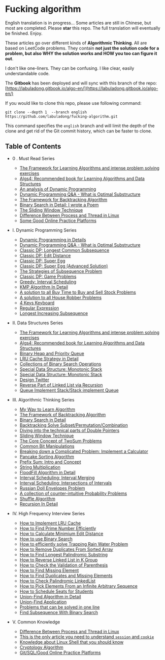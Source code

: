 # Fucking algorithm

English translation is in progress... Some articles are still in Chinese, but most are completed. Please **star** this repo. The full translation will eventually be finished. Enjoy.

These articles go over different kinds of **Algorithmic Thinking**. All are based on LeetCode problems. They contain **not just the solution code for a problem, but also WHY the solution works and HOW you too can figure it out**.

I don't like one-liners. They can be confusing. I like clear, easily understandable code.

The **Gitbook** has been deployed and will sync with this branch of the repo: [https://labuladong.gitbook.io/algo-en/](https://labuladong.gitbook.io/algo-en/)

If you would like to clone this repo, please use following command:

```shell
git clone --depth 1  --branch english https://github.com/labuladong/fucking-algorithm.git
```

This command specifies the `english` branch and will limit the depth of the clone and get rid of the Git commit history, which can be faster to clone.

## Table of Contents

* 0 . Must Read Series
  * [The Framework for Learning Algorithms and intense problem solving exercises](think_like_computer/Framework%20and%20thoughts%20about%20learning%20data%20structure%20and%20algorithm.md)
  * [Algs4: Recommended book for Learning Algorithms and Data Structures](think_like_computer/why_i_recommend_algs4.md)
  * [An analysis of Dynamic Programming](dynamic_programming/AnalysisOfDynamicProgramming.md)
  * [Dynamic Programming Q&A - What is Optimal Substructure](dynamic_programming/OptimalSubstructure.md)
  * [The Framework for Backtracking Algorithm](think_like_computer/DetailsaboutBacktracking.md)
  * [Binary Search in Detail: I wrote a Poem](think_like_computer/DetailedBinarySearch.md)
  * [The Sliding Window Technique](think_like_computer/SlidingWindowTechnique.md)
  * [Difference Between Process and Thread in Linux](common_knowledge/linuxProcess.md)
  * [Some Good Online Practice Platforms](common_knowledge/OnlinePraticePlatform.md)

* I. Dynamic Programming Series
  * [Dynamic Programming in Details](dynamic_programming/AnalysisOfDynamicProgramming.md)
  * [Dynamic Programming Q&A - What is Optimal Substructure](dynamic_programming/OptimalSubstructure.md)
  * [Classic DP: Longest Common Subsequence](dynamic_programming/LongestCommonSubsequence.md)
  * [Classic DP: Edit Distance](dynamic_programming/EditDistance.md)
  * [Classic DP: Super Egg](dynamic_programming/ThrowingEggsinHighBuildings.md)
  * [Classic DP: Super Egg (Advanced Solution)](dynamic_programming/SuperEggDropAdvanced.md)
  * [The Strategies of Subsequence Problem](dynamic_programming/StrategiesForSubsequenceProblem.md)
  * [Classic DP: Game Problems](dynamic_programming/GameProblemsInDynamicProgramming.md)
  * [Greedy: Interval Scheduling](dynamic_programming/IntervalScheduling.md)
  * [KMP Algorithm In Detail](dynamic_programming/KMPCharacterMatchingAlgorithmInDynamicProgramming.md)
  * [A solution to all Buy Time to Buy and Sell Stock Problems](dynamic_programming/BestTimeToBuyAndSellStock.md)
  * [A solution to all House Robber Problems](dynamic_programming/HouseRobber.md)
  * [4 Keys Keyboard](dynamic_programming/FourKeysKeyboard.md)
  * [Regular Expression](dynamic_programming/RegularExpression.md)
  * [Longest Increasing Subsequence](dynamic_programming/LongestIncreasingSubsequence.md)
  
* II. Data Structures Series
  * [The Framework for Learning Algorithms and intense problem solving exercises](think_like_computer/Framework%20and%20thoughts%20about%20learning%20data%20structure%20and%20algorithm.md)
  * [Algs4: Recommended book for Learning Algorithms and Data Structures](think_like_computer/why_i_recommend_algs4.md)
  * [Binary Heap and Priority Queue](data_structure/binary_heap_implements_priority_queues.md)
  * [LRU Cache Strategy in Detail](interview/LRU_algorithm.md)
  * [Collections of Binary Search Operations](data_structure/The_Manipulation_Collection_of_Binary_Search_Tree.md)
  * [Special Data Structure: Monotonic Stack](data_structure/MonotonicStack.md)
  * [Special Data Structure: Monotonic Stack](data_structure/Monotonic_queue.md)
  * [Design Twitter](data_structure/design_Twitter.md)
  * [Reverse Part of Linked List via Recursion](data_structure/reverse_part_of_a_linked_list_via_recursion.md)
  * [Queue Implement Stack/Stack implement Queue](data_structure/ImplementQueueUsingStacksImplementStackUsingQueues.md)
  
* III. Algorithmic Thinking Series
  * [My Way to Learn Algorithm](think_like_computer/ThewaytoAlgorithmlearning.md)
  * [The Framework of Backtracking Algorithm](think_like_computer/DetailsaboutBacktracking.md)
  * [Binary Search in Detail](think_like_computer/DetailedBinarySearch.md)
  * [Backtracking Solve Subset/Permutation/Combination](interview/Subset_Permutation_Combination.md)
  * [Diving into the technical parts of Double Pointers](think_like_computer/double_pointer.md)
  * [Sliding Window Technique](think_like_computer/SlidingWindowTechnique.md)
  * [The Core Concept of TwoSum Problems](think_like_computer/The_key_to_resolving_TwoSum_problems.md)
  * [Common Bit Manipulations](think_like_computer/CommonBitManipulation.md)
  * [Breaking down a Complicated Problem: Implement a Calculator](data_structure/Implementing_the_functions_of_a_calculator.md)
  * [Pancake Sorting Algorithm](think_like_computer/PancakesSorting.md)
  * [Prefix Sum: Intro and Concept](think_like_computer/prefix_sum.md)
  * [String Multiplication](think_like_computer/string_multiplication.md)
  * [FloodFill Algorithm in Detail](think_like_computer/flood_fill.md)
  * [Interval Scheduling: Interval Merging](think_like_computer/IntervalMerging.md)
  * [Interval Scheduling: Intersections of Intervals](think_like_computer/IntervalIntersection.md)
  * [Russian Doll Envelopes Problem](think_like_computer/RussianDollEnvelopes.md)
  * [A collection of counter-intuitive Probability Problems](think_like_computer/several_counter_intuitive_probability_problems.md)
  * [Shuffle Algorithm](think_like_computer/Shuffle_Algorithm.md)
  * [Recursion In Detail](data_structure/RecursionInDetail.md)
  
* IV. High Frequency Interview Series
  * [How to Implement LRU Cache](interview/LRU_algorithm.md)
  * [How to Find Prime Number Efficiently](interview/Print_PrimeNumbers.md)
  * [How to Calculate Minimium Edit Distance](dynamic_programming/EditDistance.md)
  * [How to use Binary Search](interview/UsingBinarySearchAlgorithm.md)
  * [How to efficiently solve Trapping Rain Water Problem](interview/Trapping_Rain_Water.md)
  * [How to Remove Duplicates From Sorted Array](interview/RemoveDuplicatesfromSortedArray.md)
  * [How to Find Longest Palindromic Substring](interview/TheLongestPalindromicSubstring.md)
  * [How to Reverse Linked List in K Group](interview/reverse-nodes-in-k-group.md)
  * [How to Check the Validation of Parenthesis](interview/valid-parentheses.md)
  * [How to Find Missing Element](interview/missing_elements.md)
  * [How to Find Duplicates and Missing Elements](interview/Find-Duplicate-and-Missing-Element.md)
  * [How to Check Palindromic LinkedList](interview/check_palindromic_linkedlist.md)
  * [How to Pick Elements From an Infinite Arbitrary Sequence](interview/ReservoirSampling.md)
  * [How to Schedule Seats for Students](interview/Seatscheduling.md)
  * [Union-Find Algorithm in Detail](think_like_computer/Union-find-Explanation.md)
  * [Union-Find Application](think_like_computer/Union-Find-Application.md)
  * [Problems that can be solved in one line](interview/one-line-code-puzzles.md)
  * [Find Subsequence With Binary Search](interview/findSebesquenceWithBinarySearch.md)

* V. Common Knowledge
  * [Difference Between Process and Thread in Linux](common_knowledge/linuxProcess.md)
  * [This is the only article you need to understand `session` and `cookie`](common_knowledge/SessionAndCookie.md)
  * [Knowledge about Linux Shell that you should know](common_knowledge/linuxshell.md)
  * [Cryptology Algorithm](common_knowledge/Cryptology.md)
  * [Git/SQL/Good Online Practice Platforms](common_knowledge/OnlinePraticePlatform.md)
